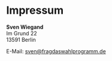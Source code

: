 # Impressum

**Sven Wiegand**  
Im Grund 22  
13591 Berlin

E-Mail: [sven@fragdaswahlprogramm.de](mailto:sven@fragdaswahlprogramm.de)